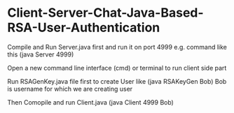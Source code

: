 # Client-Server-Chat-Java-Based-RSA-User-Authentication

Compile and Run Server.java first and run it on port 4999 e.g. command like this (java Server 4999)

Open a new command line interface (cmd) or terminal to run client side part

Run RSAGenKey.java file first to create User like (java RSAKeyGen Bob) Bob is username for which we are creating user

Then Comopile and run Client.java (java Client 4999 Bob)
